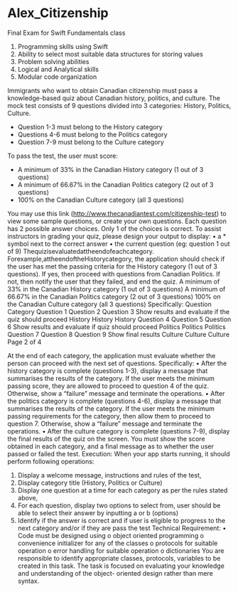 # Alex_Citizenship
Final Exam for Swift Fundamentals class

1. Programming skills using Swift
2. Ability to select most suitable data structures for storing values
3. Problem solving abilities
4. Logical and Analytical skills
5. Modular code organization

Immigrants who want to obtain Canadian citizenship must pass a knowledge-based quiz about Canadian history, politics, and culture. The mock test consists of 9 questions divided into 3 categories: History, Politics, Culture.
  - Question 1-3 must belong to the History category
  - Questions 4-6 must belong to the Politics category
  - Question 7-9 must belong to the Culture category


 To pass the test, the user must score:
  - A minimum of 33% in the Canadian History category (1 out of 3 questions)
  - A minimum of 66.67% in the Canadian Politics category (2 out of 3 questions)
  - 100% on the Canadian Culture category (all 3 questions)

You may use this link (http://www.thecanadiantest.com/citizenship-test) to view some sample questions, or create your own questions. Each question has 2 possible answer choices. Only 1 of the choices is correct.
To assist instructors in grading your quiz, please design your output to display:
• a * symbol next to the correct answer
• the current question (eg: question 1 out of 9)
Thequizisevaluatedattheendofeachcategory. Forexample,attheendoftheHistorycategory, the application should check if the user has met the passing criteria for the History category (1 out of 3 questions). If yes, then proceed with questions from Canadian Politics. If not, then notify the user that they failed, and end the quiz.
 A minimum of 33% in the Canadian History category (1 out of 3 questions)
 A minimum of 66.67% in the Canadian Politics category (2 out of 3 questions)
 100% on the Canadian Culture category (all 3 questions)
  Specifically:
   Question
     Category
  Question 1
Question 2
Question 3
Show results and evaluate if the quiz should proceed
History History History
            Question 4
Question 5
Question 6
Show results and evaluate if quiz should proceed
Politics Politics Politics
            Question 7 Question 8 Question 9
Show final results
Culture Culture Culture
           Page 2 of 4

At the end of each category, the application must evaluate whether the person can proceed with the next set of questions. Specifically:
• After the history category is complete (questions 1-3), display a message that summarises the results of the category. If the user meets the minimum passing score, they are allowed to proceed to question 4 of the quiz. Otherwise, show a “failure” message and terminate the operations.
• After the politics category is complete (questions 4-6), display a message that summarises the results of the category. If the user meets the minimum passing requirements for the category, then allow them to proceed to question 7. Otherwise, show a “failure” message and terminate the operations.
• After the culture category is complete (questions 7-9), display the final results of the quiz on the screen. You must show the score obtained in each category, and a final message as to whether the user passed or failed the test.
Execution:
When your app starts running, it should perform following operations:
1. Display a welcome message, instructions and rules of the test,
2. Display category title (History, Politics or Culture)
3. Display one question at a time for each category as per the rules stated above,
4. For each question, display two options to select from, user should be able to select their
answer by inputting a or b (options)
5. Identify if the answer is correct and if user is eligible to progress to the next category
and/or if they are pass the test
Technical Requirement:
• Code must be designed using
o object oriented programming
o convenience initializer for any of the classes o protocols for suitable operation
o error handling for suitable operation
o dictionaries
You are responsible to identify appropriate classes, protocols, variables to be created in this task. The task is focused on evaluating your knowledge and understanding of the object- oriented design rather than mere syntax.
